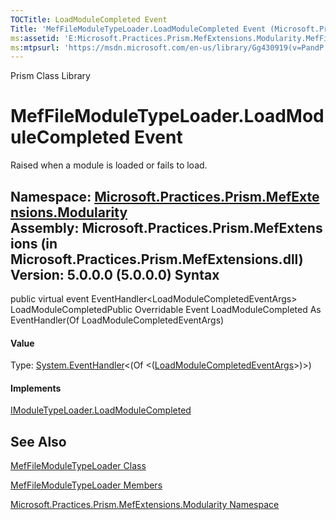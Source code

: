 ```yaml
---
TOCTitle: LoadModuleCompleted Event
Title: 'MefFileModuleTypeLoader.LoadModuleCompleted Event (Microsoft.Practices.Prism.MefExtensions.Modularity)'
ms:assetid: 'E:Microsoft.Practices.Prism.MefExtensions.Modularity.MefFileModuleTypeLoader.LoadModuleCompleted'
ms:mtpsurl: 'https://msdn.microsoft.com/en-us/library/Gg430919(v=PandP.50)'
---
```


Prism Class Library

MefFileModuleTypeLoader.LoadModuleCompleted Event
=====================================================

Raised when a module is loaded or fails to load.

**Namespace:** [Microsoft.Practices.Prism.MefExtensions.Modularity](https://msdn.microsoft.com/n:microsoft.practices.prism.mefextensions.modularity)
**Assembly:** Microsoft.Practices.Prism.MefExtensions (in Microsoft.Practices.Prism.MefExtensions.dll) Version: 5.0.0.0 (5.0.0.0)
Syntax
------

<span id="syntaxToggle"></span>public virtual event EventHandler&lt;LoadModuleCompletedEventArgs&gt; LoadModuleCompletedPublic Overridable Event LoadModuleCompleted As EventHandler(Of LoadModuleCompletedEventArgs)
#### Value

Type: [System.EventHandler](http://msdn2.microsoft.com/en-us/library/db0etb8x)&lt;(Of &lt;([LoadModuleCompletedEventArgs](https://msdn.microsoft.com/t:microsoft.practices.prism.modularity.loadmodulecompletedeventargs)&gt;)&gt;)
#### Implements

[IModuleTypeLoader.LoadModuleCompleted](https://msdn.microsoft.com/e:microsoft.practices.prism.modularity.imoduletypeloader.loadmodulecompleted)

See Also
--------


[MefFileModuleTypeLoader Class](https://msdn.microsoft.com/t:microsoft.practices.prism.mefextensions.modularity.meffilemoduletypeloader)

[MefFileModuleTypeLoader Members](https://msdn.microsoft.com/allmembers.t:microsoft.practices.prism.mefextensions.modularity.meffilemoduletypeloader)

[Microsoft.Practices.Prism.MefExtensions.Modularity Namespace](https://msdn.microsoft.com/n:microsoft.practices.prism.mefextensions.modularity)
